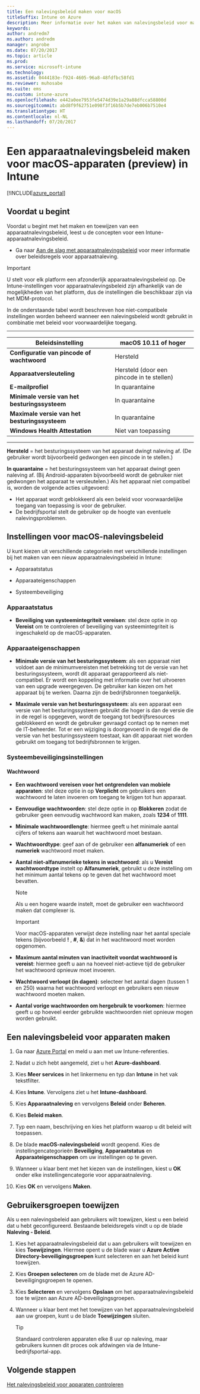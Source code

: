 ```yaml
---
title: Een nalevingsbeleid maken voor macOS
titleSuffix: Intune on Azure
description: Meer informatie over het maken van nalevingsbeleid voor macOS-apparaten."
keywords: 
author: andredm7
ms.author: andredm
manager: angrobe
ms.date: 07/20/2017
ms.topic: article
ms.prod: 
ms.service: microsoft-intune
ms.technology: 
ms.assetid: 0444183e-f924-4605-96a8-48fdfbc58fd1
ms.reviewer: muhosabe
ms.suite: ems
ms.custom: intune-azure
ms.openlocfilehash: e442a0ee7953fe5474d39e1a29a88dfcca58800d
ms.sourcegitcommit: abd8f9f62751e098f3f16b5b7de7eb006b7510e4
ms.translationtype: HT
ms.contentlocale: nl-NL
ms.lasthandoff: 07/20/2017
---
```

# <a name="create-a-device-compliance-policy-for-macos-devices-preview-with-intune"></a>Een apparaatnalevingsbeleid maken voor macOS-apparaten (preview) in Intune


[!INCLUDE[azure_portal](./includes/azure_portal.md)]

## <a name="before-you-begin"></a>Voordat u begint

Voordat u begint met het maken en toewijzen van een apparaatnalevingsbeleid, leest u de concepten voor een Intune-apparaatnalevingsbeleid.

- Ga naar [Aan de slag met apparaatnalevingsbeleid](device-compliance.md) voor meer informatie over beleidsregels voor apparaatnaleving.

> [!IMPORTANT]
> U stelt voor elk platform een afzonderlijk apparaatnalevingsbeleid op. De Intune-instellingen voor apparaatnalevingsbeleid zijn afhankelijk van de mogelijkheden van het platform, dus de instellingen die beschikbaar zijn via het MDM-protocol.

In de onderstaande tabel wordt beschreven hoe niet-compatibele instellingen worden beheerd wanneer een nalevingsbeleid wordt gebruikt in combinatie met beleid voor voorwaardelijke toegang.

-------------------------------


| **Beleidsinstelling** | **macOS 10.11 of hoger** |
| --- | --- |
| **Configuratie van pincode of wachtwoord** | Hersteld |   
| **Apparaatversleuteling** | Hersteld (door een pincode in te stellen) |
| **E-mailprofiel** | In quarantaine |
|**Minimale versie van het besturingssysteem** | In quarantaine |
| **Maximale versie van het besturingssysteem** | In quarantaine |  
| **Windows Health Attestation** | Niet van toepassing |  
----------------------------


**Hersteld** = het besturingssysteem van het apparaat dwingt naleving af. (De gebruiker wordt bijvoorbeeld gedwongen een pincode in te stellen.)

**In quarantaine** = het besturingssysteem van het apparaat dwingt geen naleving af. (Bij Android-apparaten bijvoorbeeld wordt de gebruiker niet gedwongen het apparaat te versleutelen.) Als het apparaat niet compatibel is, worden de volgende acties uitgevoerd:

- Het apparaat wordt geblokkeerd als een beleid voor voorwaardelijke toegang van toepassing is voor de gebruiker.
- De bedrijfsportal stelt de gebruiker op de hoogte van eventuele nalevingsproblemen.

## <a name="macos-compliance-policy-settings"></a>Instellingen voor macOS-nalevingsbeleid

U kunt kiezen uit verschillende categorieën met verschillende instellingen bij het maken van een nieuw apparaatnalevingsbeleid in Intune:

- Apparaatstatus

- Apparaateigenschappen

- Systeembeveiliging

### <a name="device-health"></a>Apparaatstatus

- **Beveiliging van systeemintegriteit vereisen**: stel deze optie in op **Vereist** om te controleren of beveiliging van systeemintegriteit is ingeschakeld op de macOS-apparaten.

### <a name="device-properties"></a>Apparaateigenschappen

- **Minimale versie van het besturingssysteem**: als een apparaat niet voldoet aan de minimumvereisten met betrekking tot de versie van het besturingssysteem, wordt dit apparaat gerapporteerd als niet-compatibel. Er wordt een koppeling met informatie over het uitvoeren van een upgrade weergegeven. De gebruiker kan kiezen om het apparaat bij te werken. Daarna zijn de bedrijfsbronnen toegankelijk.

- **Maximale versie van het besturingssysteem**: als een apparaat een versie van het besturingssysteem gebruikt die hoger is dan de versie die in de regel is opgegeven, wordt de toegang tot bedrijfsresources geblokkeerd en wordt de gebruiker gevraagd contact op te nemen met de IT-beheerder. Tot er een wijziging is doorgevoerd in de regel die de versie van het besturingssysteem toestaat, kan dit apparaat niet worden gebruikt om toegang tot bedrijfsbronnen te krijgen.

### <a name="system-security-settings"></a>Systeembeveiligingsinstellingen

#### <a name="password"></a>Wachtwoord

- **Een wachtwoord vereisen voor het ontgrendelen van mobiele apparaten**: stel deze optie in op **Verplicht** om gebruikers een wachtwoord te laten invoeren om toegang te krijgen tot hun apparaat.

- **Eenvoudige wachtwoorden**: stel deze optie in op **Blokkeren** zodat de gebruiker geen eenvoudig wachtwoord kan maken, zoals **1234** of **1111**.

- **Minimale wachtwoordlengte**: hiermee geeft u het minimale aantal cijfers of tekens aan waaruit het wachtwoord moet bestaan.

- **Wachtwoordtype**: geef aan of de gebruiker een **alfanumeriek** of een **numeriek** wachtwoord moet maken.

- **Aantal niet-alfanumerieke tekens in wachtwoord**: als u **Vereist wachtwoordtype** instelt op **Alfanumeriek**, gebruikt u deze instelling om het minimum aantal tekens op te geven dat het wachtwoord moet bevatten. 

    > [!NOTE]
    > Als u een hogere waarde instelt, moet de gebruiker een wachtwoord maken dat complexer is.

    > [!IMPORTANT]
    > Voor macOS-apparaten verwijst deze instelling naar het aantal speciale tekens (bijvoorbeeld **!** , **#**, **&amp;**) dat in het wachtwoord moet worden opgenomen.

- **Maximum aantal minuten van inactiviteit voordat wachtwoord is vereist**: hiermee geeft u aan na hoeveel niet-actieve tijd de gebruiker het wachtwoord opnieuw moet invoeren.

- **Wachtwoord verloopt (in dagen)**: selecteer het aantal dagen (tussen 1 en 250) waarna het wachtwoord verloopt en gebruikers een nieuw wachtwoord moeten maken.

- **Aantal vorige wachtwoorden om hergebruik te voorkomen**: hiermee geeft u op hoeveel eerder gebruikte wachtwoorden niet opnieuw mogen worden gebruikt.

## <a name="to-create-a-device-compliance-policy"></a>Een nalevingsbeleid voor apparaten maken

1. Ga naar [Azure Portal](https://portal.azure.com) en meld u aan met uw Intune-referenties.

2. Nadat u zich hebt aangemeld, ziet u het **Azure-dashboard**.

3. Kies **Meer services** in het linkermenu en typ dan **Intune** in het vak tekstfilter.

4. Kies **Intune**. Vervolgens ziet u het **Intune-dashboard**.

5. Kies **Apparaatnaleving** en vervolgens **Beleid** onder **Beheren**.

6. Kies **Beleid maken**.

7. Typ een naam, beschrijving en kies het platform waarop u dit beleid wilt toepassen.

8. De blade **macOS-nalevingsbeleid** wordt geopend. Kies de instellingencategorieën **Beveiliging**, **Apparaatstatus** en **Apparaateigenschappen** om uw instellingen op te geven.

10. Wanneer u klaar bent met het kiezen van de instellingen, kiest u **OK** onder elke instellingencategorie voor apparaatnaleving.

11. Kies **OK** en vervolgens **Maken**.

## <a name="assign-user-groups"></a>Gebruikersgroepen toewijzen

Als u een nalevingsbeleid aan gebruikers wilt toewijzen, kiest u een beleid dat u hebt geconfigureerd. Bestaande beleidsregels vindt u op de blade **Naleving - Beleid**.

1. Kies het apparaatnalevingsbeleid dat u aan gebruikers wilt toewijzen en kies **Toewijzingen**. Hiermee opent u de blade waar u **Azure Active Directory-beveiligingsgroepen** kunt selecteren en aan het beleid kunt toewijzen.

2. Kies **Groepen selecteren** om de blade met de Azure AD-beveiligingsgroepen te openen.

3. Kies **Selecteren** en vervolgens **Opslaan** om het apparaatnalevingsbeleid toe te wijzen aan Azure AD-beveiligingsgroepen.

4. Wanneer u klaar bent met het toewijzen van het apparaatnalevingsbeleid aan uw groepen, kunt u de blade **Toewijzingen** sluiten.

    > [!TIP]
    > Standaard controleren apparaten elke 8 uur op naleving, maar gebruikers kunnen dit proces ook afdwingen via de Intune-bedrijfsportal-app.

## <a name="next-steps"></a>Volgende stappen

[Het nalevingsbeleid voor apparaten controleren](compliance-policy-monitor.md)
